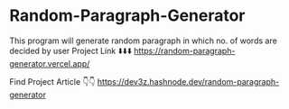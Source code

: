 # Random-Paragraph-Generator
 This program will generate random paragraph in which no. of words are decided by user 
 Project Link ⬇️⬇️⬇️
https://random-paragraph-generator.vercel.app/

Find Project Article 👇👇 
https://dev3z.hashnode.dev/random-paragraph-generator
